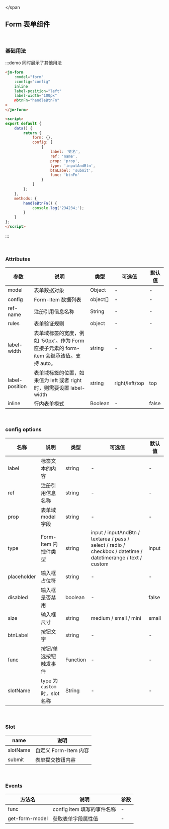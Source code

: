 <span></span

## Form 表单组件


<br />

### 基础用法
:::demo 同时展示了其他用法
```html
<jm-form
    :model="form"
    :config="config"
    inline
    label-position="left"
    label-width="100px"
    @btnFn="handleBtnFn"
>
</jm-form>

<script>
export default {
    data() {
        return {
            form: {},
            config: [
                {
                    label: '姓名',
                    ref: 'name',
                    prop: 'prop',
                    type: 'inputAndBtn',
                    btnLabel: 'submit',
                    func: 'btnFn'
                }
            ]
        };
    },
    methods: {
        handleBtnFn() {
            console.log('234234;');
        }
    }
};
</script>
```
:::

<br />

### Attributes
| 参数      | 说明    | 类型      | 可选值       | 默认值   |
|---------- |-------- |---------- |-------------  |-------- |
| model | 表单数据对象 | Object | - | - |
| config | Form-Item 数据列表 | object[] | - | - |
| ref-name | 注册引用信息名称 | String | - | - |
| rules | 表单验证规则 | object | - | - |
| label-width | 表单域标签的宽度，例如 '50px'。作为 Form 直接子元素的 form-item 会继承该值。支持 auto。 | string | - | - |
| label-position | 表单域标签的位置，如果值为 left 或者 right 时，则需要设置 label-width | string | right/left/top | top |
| inline | 行内表单模式 | Boolean | - | false |

<br />

### config options
| 名称 | 说明 | 类型 | 可选值 | 默认值 |
| ---- | --- | --- | ----- | ----- |
| label | 标签文本的内容 | string | - | - |
| ref | 注册引用信息名称 | string | - | - |
| prop | 表单域 model 字段 | string | - | - |
| type | Form-Item 内控件类型 | string | input / inputAndBtn / textarea / pass / select / radio / checkbox / datetime / datetimerange / text / custom | input |
| placeholder | 输入框占位符 | string | - | - |
| disabled | 输入框是否禁用 | boolean | - | false |
| size | 输入框尺寸 | string | medium / small / mini | small |
| btnLabel | 按钮文字 | string | - | - |
| func | 按钮/单选按钮触发事件 | Function | - | - |
| slotName | type 为 `custom` 时，slot名称 | String | - | - |

<br />

### Slot
| name | 说明 |
| ---- | ---- |
| slotName | 自定义 Form-Item 内容 |
| submit | 表单提交按钮内容 |

<br />

### Events
| 方法名 | 说明 | 参数 |
| ------ | ------- | ------- |
| func | config item 填写的事件名称 | - |
| get-form-model | 获取表单字段属性值 | - |
